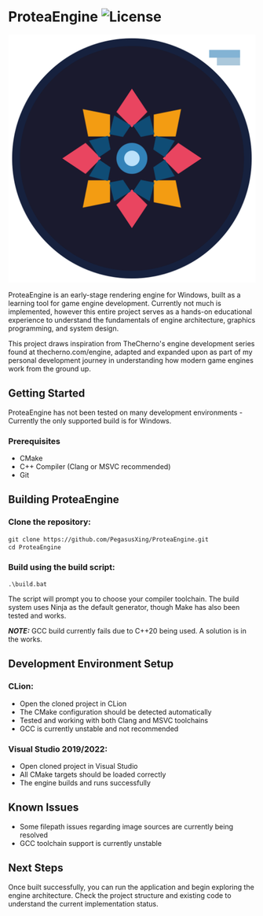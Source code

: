 # ProteaEngine ![License](https://img.shields.io/badge/license-Apache%202.0-blue)

![ProteaEngine](/Resources/Documentation/Protea_Engine_Logo_2160.png?raw=true "ProteaEngine")

ProteaEngine is an early-stage rendering engine for Windows, built as a learning tool for game engine development.
Currently not much is implemented, however this entire project serves as a hands-on educational experience to understand
the fundamentals of engine architecture, graphics programming, and system design.

This project draws inspiration from TheCherno's engine development series found at thecherno.com/engine, adapted and
expanded upon as part of my personal development journey in understanding how modern game engines work from the ground
up.

## Getting Started

ProteaEngine has not been tested on many development environments - Currently the only supported build is for Windows.

### Prerequisites

- CMake
- C++ Compiler (Clang or MSVC recommended)
- Git

## Building ProteaEngine

### Clone the repository:

```
git clone https://github.com/PegasusXing/ProteaEngine.git
cd ProteaEngine
```

### Build using the build script:

```
.\build.bat
```

The script will prompt you to choose your compiler toolchain. The build system uses Ninja as the default generator,
though Make has also been tested and works.

***NOTE:*** GCC build currently fails due to C++20 being used. A solution is in the works.

## Development Environment Setup

### CLion:

- Open the cloned project in CLion
- The CMake configuration should be detected automatically
- Tested and working with both Clang and MSVC toolchains
- GCC is currently unstable and not recommended

### Visual Studio 2019/2022:

- Open cloned project in Visual Studio
- All CMake targets should be loaded correctly
- The engine builds and runs successfully

## Known Issues

- Some filepath issues regarding image sources are currently being resolved
- GCC toolchain support is currently unstable

## Next Steps

Once built successfully, you can run the application and begin exploring the engine architecture. Check the project
structure and existing code to understand the current implementation status.